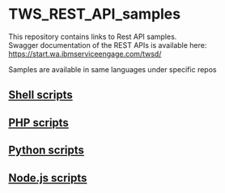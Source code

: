 # TWS_REST_API_samples
This repository contains links to Rest API samples.  
Swagger documentation of the REST APIs is available here: https://start.wa.ibmserviceengage.com/twsd/

Samples are available in same languages under specific repos

## [Shell scripts](https://github.com/WorkloadAutomation/TWS_REST_API_Shell_script_samples)

## [PHP scripts](https://github.com/WorkloadAutomation/TWS_REST_API_PHP_samples)

## [Python scripts](https://github.com/WorkloadAutomation/TWS_REST_API_Python_samples)

## [Node.js scripts](https://github.com/WorkloadAutomation/WA_REST_API_Node_samples)
